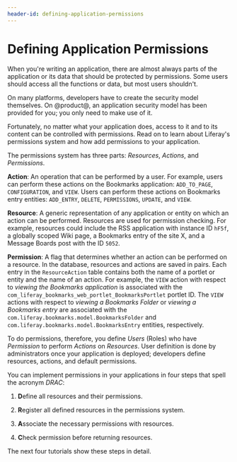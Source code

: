 ```yaml
---
header-id: defining-application-permissions
---
```


# Defining Application Permissions

When you're writing an application, there are almost always parts of the
application or its data that should be protected by permissions. Some users
should access all the functions or data, but most users shouldn't. 

On many platforms, developers have to create the security model themselves. On
@product@, an application security model has been provided for you; you only
need to make use of it. 

Fortunately, no matter what your application does, access to it and to its
content can be controlled with permissions. Read on to learn about Liferay's
permissions system and how add permissions to your application.

The permissions system has three parts: *Resources*, *Actions*, and
*Permissions*. 

**Action**: An operation that can be performed by a user. For example, users can
perform these actions on the Bookmarks application: `ADD_TO_PAGE`,
`CONFIGURATION`, and `VIEW`. Users can perform these actions on Bookmarks entry
entities: `ADD_ENTRY`, `DELETE`, `PERMISSIONS`, `UPDATE`, and `VIEW`. 

**Resource**: A generic representation of any application or entity on which an
action can be performed. Resources are used for permission checking. For
example, resources could include the RSS application with instance ID `hF5f`,
a globally scoped Wiki page, a Bookmarks entry of the site X, and a Message
Boards post with the ID `5052`.

**Permission**: A flag that determines whether an action can be performed
on a resource. In the database, resources and actions are saved in pairs. Each
entry in the `ResourceAction` table contains both the name of a portlet or
entity and the name of an action. For example, the `VIEW` action with respect to
*viewing the Bookmarks application* is associated with the
`com_liferay_bookmarks_web_portlet_BookmarksPortlet` portlet ID. The `VIEW`
actions with respect to *viewing a Bookmarks Folder* or *viewing a Bookmarks
entry* are associated with the `com.liferay.bookmarks.model.BookmarksFolder` and
`com.liferay.bookmarks.model.BookmarksEntry` entities, respectively.

To do permissions, therefore, you define *Users* (Roles) who have *Permission*
to perform *Actions* on *Resources*. User definition is done by administrators
once your application is deployed; developers define resources, actions, and
default permissions. 

You can implement permissions in your applications in four steps that spell the
acronym *DRAC*: 

1. <b>D</b>efine all resources and their permissions. 

2. <b>R</b>egister all defined resources in the permissions system. 

3. <b>A</b>ssociate the necessary permissions with resources.

4. <b>C</b>heck permission before returning resources. 

The next four tutorials show these steps in detail. 

